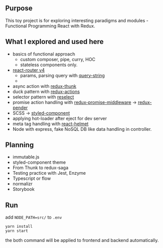 ## Purpose
This toy project is for exploring interesting paradigms and modules - Functional Programming React with Redux.

## What I explored and used here
- basics of functional approach
  - custom composer, pipe, curry, HOC
  - stateless components only.
- [react-router v4](https://reacttraining.com/react-router/web/guides/quick-start)
  - params, parsing query with [query-string](https://github.com/sindresorhus/query-string)
  - 
- async action with [redux-thunk](https://github.com/gaearon/redux-thunk)
- duck pattern with [redux-actions](https://github.com/reduxactions/redux-actions)
- selector pattern with [reselect](https://github.com/reactjs/reselect)
- promise action handling with [redux-promise-middleware](https://github.com/pburtchaell/redux-promise-middleware) -> [redux-pender](https://github.com/velopert/redux-pender)
- SCSS -> [styled-component](https://www.styled-components.com/)
- applying hot-loader after eject for dev server
- meta tag handling with [react-helmet](https://github.com/nfl/react-helmet)
- Node with express, fake NoSQL DB like data handling in controller.

## Planning
- immutable.js
- styled-component theme
- From Thunk to redux-saga
- Testing practice with Jest, Enzyme
- Typescript or flow
- normalizr
- Storybook

## Run
add `NODE_PATH=src/` to `.env`
```
yarn install
yarn start
```
the both command will be applied to frontend and backend automatically.
